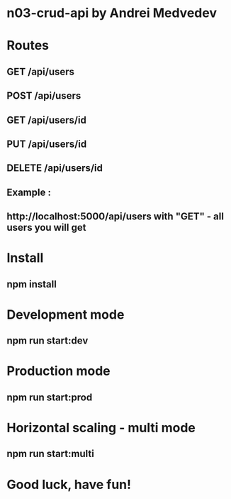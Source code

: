# n03-crud-api by Andrei Medvedev

# Routes
## GET      /api/users
## POST     /api/users
## GET      /api/users/id
## PUT      /api/users/id
## DELETE   /api/users/id

## Example :
## http://localhost:5000/api/users with "GET" - all users you will get


# Install
## npm install

# Development mode
## npm run start:dev

# Production mode
## npm run start:prod

# Horizontal scaling - multi mode
## npm run start:multi

# Good luck, have fun!